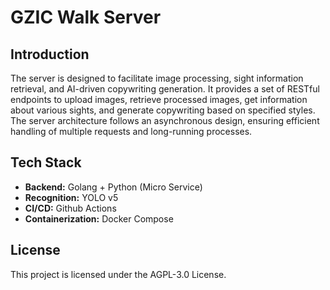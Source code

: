 # GZIC Walk Server

## Introduction

The server is designed to facilitate image processing, sight information retrieval, and AI-driven copywriting generation. It provides a set of RESTful endpoints to upload images, retrieve processed images, get information about various sights, and generate copywriting based on specified styles. The server architecture follows an asynchronous design, ensuring efficient handling of multiple requests and long-running processes.

## Tech Stack

- **Backend:** Golang + Python (Micro Service)
- **Recognition:** YOLO v5
- **CI/CD:** Github Actions
- **Containerization:** Docker Compose

## License

This project is licensed under the AGPL-3.0 License.

